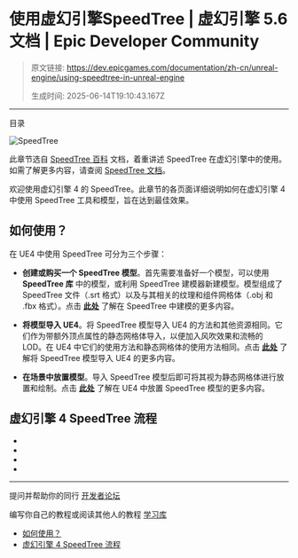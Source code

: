 # 使用虚幻引擎SpeedTree | 虚幻引擎 5.6 文档 | Epic Developer Community

> 原文链接: https://dev.epicgames.com/documentation/zh-cn/unreal-engine/using-speedtree-in-unreal-engine
> 
> 生成时间: 2025-06-14T19:10:43.167Z

---

目录

![SpeedTree](https://dev.epicgames.com/community/api/documentation/image/3155f1c9-5a1a-48ce-b355-6cded3ab20fc?resizing_type=fill&width=1920&height=335)

此章节选自 [SpeedTree 百科](http://docs.speedtree.com/doku.php?id=ue4_introduction) 文档，着重讲述 SpeedTree 在虚幻引擎中的使用。如需了解更多内容，请查阅 [SpeedTree 文档](http://docs.speedtree.com/doku.php?)。

欢迎使用虚幻引擎 4 的 SpeedTree。此章节的各页面详细说明如何在虚幻引擎 4 中使用 SpeedTree 工具和模型，旨在达到最佳效果。

## 如何使用？

在 UE4 中使用 SpeedTree 可分为三个步骤：

-   **创建或购买一个 SpeedTree 模型**。首先需要准备好一个模型，可以使用 **SpeedTree 库** 中的模型，或利用 SpeedTree 建模器新建模型。模型组成了 SpeedTree 文件（.srt 格式）以及与其相关的纹理和组件网格体（.obj 和 .fbx 格式）。点击 [**此处**](http://docs.speedtree.com/doku.php?id=creating_models_for_ue4) 了解在 SpeedTree 中建模的更多内容。
    
-   **将模型导入 UE4**。将 SpeedTree 模型导入 UE4 的方法和其他资源相同。它们作为带额外顶点属性的静态网格体导入，以便加入风吹效果和流畅的 LOD。在 UE4 中它们的使用方法和静态网格体的使用方法相同。点击 [**此处**](/documentation/404) 了解将 SpeedTree 模型导入 UE4 的更多内容。
    
-   **在场景中放置模型**。导入 SpeedTree 模型后即可将其视为静态网格体进行放置和绘制。点击 [**此处**](/documentation/404) 了解在 UE4 中放置 SpeedTree 模型的更多内容。
    

## 虚幻引擎 4 SpeedTree 流程

-   [](/documentation/404)
-   [](/documentation/404)
-   [](/documentation/404)
-   [](/documentation/404)

* * *

提问并帮助你的同行 [开发者论坛](https://forums.unrealengine.com/categories?tag=unreal-engine)

编写你自己的教程或阅读其他人的教程 [学习库](https://dev.epicgames.com/community/unreal-engine/learning)

-   [如何使用？](/documentation/zh-cn/unreal-engine/using-speedtree-in-unreal-engine#%E5%A6%82%E4%BD%95%E4%BD%BF%E7%94%A8%EF%BC%9F)
-   [虚幻引擎 4 SpeedTree 流程](/documentation/zh-cn/unreal-engine/using-speedtree-in-unreal-engine#%E8%99%9A%E5%B9%BB%E5%BC%95%E6%93%8E4speedtree%E6%B5%81%E7%A8%8B)